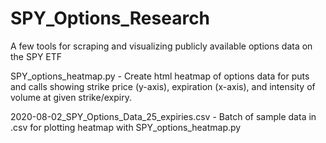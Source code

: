 # SPY_Options_Research
A few tools for scraping and visualizing publicly available options data on the SPY ETF

SPY_options_heatmap.py - 
Create html heatmap of options data for puts and calls showing strike price (y-axis), expiration (x-axis), and intensity of volume at given strike/expiry.

2020-08-02_SPY_Options_Data_25_expiries.csv - Batch of sample data in .csv for plotting heatmap with SPY_options_heatmap.py
